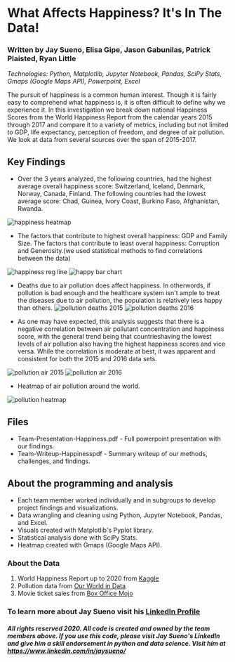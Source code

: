 # What Affects Happiness? It's In The Data!
### Written by Jay Sueno, Elisa Gipe, Jason Gabunilas, Patrick Plaisted, Ryan Little
_Technologies: Python, Matplotlib, Jupyter Notebook, Pandas, SciPy Stats, Gmaps (Google Maps API), Powerpoint, Excel_

The pursuit of happiness is a common human interest. Though it is fairly easy to comprehend
what happiness is, it is often difficult to define why we experience it. In this investigation we
break down national Happiness Scores from the World Happiness Report from the calendar
years 2015 through 2017 and compare it to a variety of metrics, including but not limited to
GDP, life expectancy, perception of freedom, and degree of air pollution. We look at data from several sources over the span of 2015-2017.

## Key Findings
* Over the 3 years analyzed, the following countries, had the highest average overall happiness score: Switzerland, Iceland, Denmark,
Norway, Canada, Finland. The following countries had the lowest average score: Chad, Guinea, Ivory Coast, Burkino Faso, Afghanistan, Rwanda. 

![happiness heatmap](images/happiness-heatmap.jpg)

* The factors that contribute to highest overall happiness: GDP and Family Size. The factors that contribute to least overal happiness: Corruption and Generosity.(we used statistical methods to find correlations between the data)

![happiness reg line](images/happy_plot1.png)
![happy bar chart](images/happiness_GDP.png)

* Deaths due to air pollution does affect happiness. In otherwords, if pollution is bad enough and the healthcare system isn't ample to treat the diseases due to air pollution, the population is relatively less happy than others.
![pollution deaths 2015](images/fig_happines_airdeath2015.png)
![pollution deaths 2016](images/fig_happines_airdeath2016.png)

* As one may have expected, this analysis suggests that there is a negative correlation between air pollutant concentration and happiness score, with the general trend being that countrieshaving the lowest levels of air pollution also having the highest happiness scores and vice versa. While the correlation is moderate at best, it was apparent and consistent for both the 2015 and 2016 data sets.

![pollution air 2015](images/pollution_air2015.png)
![pollution air 2016](images/airpollution2016.png)

* Heatmap of air pollution around the world.

![pollution heatmap](images/jay_pollution_heatmap.png)

## Files

* Team-Presentation-Happiness.pdf - Full powerpoint presentation with our findings.
* Team-Writeup-Happinesspdf - Summary writeup of our methods, challenges, and findings.

## About the programming and analysis

* Each team member worked individually and in subgroups to develop project findings and visualizations.
* Data wrangling and cleaning using Python, Jupyter Notebook, Pandas, and Excel.
* Visuals created with Matplotlib's Pyplot library.
* Statistical analysis done with SciPy Stats.
* Heatmap created with Gmaps (Google Maps API).

### About the Data

1. World Happiness Report up to 2020 from [Kaggle](https://www.kaggle.com/mathurinache/world-happiness-report?select=2020.csv)
2. Pollution data from [Our World in Data](https://ourworldindata.org/air-pollution)
3. Movie ticket sales from [Box Office Mojo](https://www.boxofficemojo.com/releasegroup/gr4024783365/)

### To learn more about Jay Sueno visit his [LinkedIn Profile](https://www.linkedin.com/in/jaysueno)

##### All rights reserved 2020. All code is created and owned by the team members above. If you use this code, please visit Jay Sueno's LinkedIn and give him a skill endorsement in python and data science. Visit him at https://www.linkedin.com/in/jaysueno/